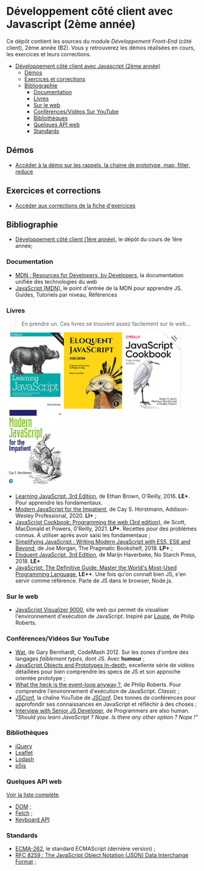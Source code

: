 # Développement côté client avec Javascript (2ème année)

Ce dépôt contient les sources du module *Développement Front-End* (côté client), 2ème année (B2). Vous y retrouverez les démos réalisées en cours, les exercices et leurs corrections.


- [Développement côté client avec Javascript (2ème année)](#développement-côté-client-avec-javascript-2ème-année)
  - [Démos](#démos)
  - [Exercices et corrections](#exercices-et-corrections)
  - [Bibliographie](#bibliographie)
    - [Documentation](#documentation)
    - [Livres](#livres)
    - [Sur le web](#sur-le-web)
    - [Conférences/Vidéos Sur YouTube](#conférencesvidéos-sur-youtube)
    - [Bibliothèques](#bibliothèques)
    - [Quelques API web](#quelques-api-web)
    - [Standards](#standards)


## Démos

- [Accéder à la démo sur les rappels, la chaine de prototype, map, filter, reduce](./demos/environement-dev/)

## Exercices et corrections

- [Accéder aux corrections de la fiche d'exercices](./corrections/)

## Bibliographie

- [Développement côté client (1ère année)](https://github.com/paul-schuhm/developpement-cote-client-js), le dépôt du cours de 1ère année;

### Documentation

- [MDN : Resources for Developers, by Developers](https://developer.mozilla.org/fr/), la documentation unifiée des technologies du web
- [JavaScript (MDN)](https://developer.mozilla.org/fr/docs/Web/JavaScript), le point d'entrée de la MDN pour apprendre JS. Guides, Tutoriels par niveau, Références

### Livres

> En prendre un. Ces livres se trouvent assez facilement sur le web...

<img src="./assets/learning-js.png" height=200><img src="./assets/eloquent-js.png" height=200><img src="./assets/js-cookbook.png" height=200><img src="./assets/modern-js-for-the-impatient.png" height=200>

- [Learning JavaScript, 3rd Edition](https://www.oreilly.com/library/view/learning-javascript-3rd/9781491914892/), de Ethan Brown, O'Reilly, 2016. **LE+**. Pour apprendre les fondamentaux.
- [Modern JavaScript for the Impatient](https://www.oreilly.com/library/view/modern-javascript-for/9780136502166/), de Cay S. Horstmann, Addison-Wesley Professional, 2020. **LI+** ;
- [JavaScript Cookbook: Programming the web (3rd edition)](https://www.oreilly.com/library/view/javascript-cookbook-3rd/9781492055747/), de Scott, MacDonald et Powers, 0'Reilly, 2021. **LP+**. Recettes pour des problèmes connus. À utiliser après avoir saisi les fondamentaux ;
- [Simplifying JavaScript : Writing Modern JavaScript with ES5, ES6 and Beyond](https://pragprog.com/titles/es6tips/simplifying-javascript/), de Joe Morgan, The Pragmatic Bookshelf, 2018. **LP+** ;
- [Eloquent JavaScript, 3rd Edition](https://www.oreilly.com/library/view/eloquent-javascript-3rd/9781492071198/), de Marijn Haverbeke, No Starch Press, 2018. **LE+**
- [JavaScript: The Definitive Guide: Master the World's Most-Used Programming Language](), **LE++**. Une fois qu'on connaît bien JS, s'en servir comme référence. Parle de JS dans le browser, Node.js.

### Sur le web

- [JavaScript Visualizer 9000](https://www.jsv9000.app/), site web qui permet de visualiser l'environnement d'exécution de JavaScript. Inspiré par [Loupe](http://latentflip.com/loupe/), de Philip Roberts. 

### Conférences/Vidéos Sur YouTube


- [Wat](https://www.destroyallsoftware.com/talks/wat), de Gary Bernhardt, CodeMash 2012. Sur les zones d'ombre des langages *faiblement typés*, dont JS. Avec **humour** ; 
- [JavaScript Objects and Prototypes In-depth](https://youtube.com/playlist?list=PLqq-6Pq4lTTaflXUL0v3TSm86nodn0c_u), excellente série de vidéos détaillées pour bien comprendre les specs de JS et son approche orientée prototype ;
- [What the heck is the event-loop anyway ?](https://www.youtube.com/watch?v=8aGhZQkoFbQ), de Philip Roberts. Pour comprendre l'environnement d'exécution de JavaScript. *Classic* ;
- [JSConf](https://www.youtube.com/@jsconf_), la chaîne YouTube de [JSConf](https://jsconf.com/). Des tonnes de conférences pour approfondir ses connaissances en JavaScript et réfléchir à des choses ;
- [Interview with Senior JS Developer](https://www.youtube.com/watch?v=Uo3cL4nrGOk), de Programmers are also human. *"Should you learn JavaScript ? Nope. Is there any other option ? Nope !"*

### Bibliothèques

- [jQuery](https://jquery.com/)
- [Leaflet](https://leafletjs.com/)
- [Lodash](https://lodash.com/)
- [p5js](https://p5js.org/)

### Quelques API web

[Voir la liste complète](https://developer.mozilla.org/fr/docs/Web/API).

- [DOM](https://developer.mozilla.org/fr/docs/Web/API/Document_Object_Model) ;
- [Fetch](https://developer.mozilla.org/fr/docs/Web/API/Fetch_API) ;
- [Keyboard API](https://developer.mozilla.org/en-US/docs/Web/API/Keyboard_API)

### Standards

- [ECMA-262](https://ecma-international.org/publications-and-standards/standards/ecma-262/), le standard ECMAScript (dernière version) ;
- [RFC 8259 : The JavaScript Object Notation (JSON) Data Interchange Format](https://datatracker.ietf.org/doc/html/rfc8259) ;
